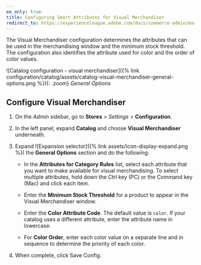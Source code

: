 ```yaml
---
ee_only: true
title: Configuring Smart Attributes for Visual Merchandiser
redirect_to: https://experienceleague.adobe.com/docs/commerce-admin/marketing/merchandising/visual-merch/smart-attributes-configure.html
---
```


The Visual Merchandiser configuration determines the attributes that can be used in the merchandising window and the minimum stock threshold. The configuration also identifies the attribute used for color and the order of color values.

![Catalog configuration - visual merchandiser]({% link configuration/catalog/assets/catalog-visual-merchandiser-general-options.png %}){: .zoom}
_General Options_

## Configure Visual Merchandiser

1. On the _Admin_ sidebar, go to **Stores** > _Settings_ > **Configuration**.

1. In the left panel, expand **Catalog** and choose **Visual Merchandiser** underneath.

1. Expand ![Expansion selector]({% link assets/icon-display-expand.png %}) the **General Options** section and do the following:

    - In the **Attributes for Category Rules** list, select each attribute that you want to make available for visual merchandising. To select multiple attributes, hold down the Ctrl key (PC) or the Command key (Mac) and click each item.

    - Enter the **Minimum Stock Threshold** for a product to appear in the Visual Merchandiser window.

    - Enter the **Color Attribute Code**. The default value is `color`. If your catalog uses a different attribute, enter the attribute name in lowercase.

    - For **Color Order**, enter each color value on a separate line and in sequence to determine the priority of each color.

1. When complete, click <span class="btn">Save Config</span>.
